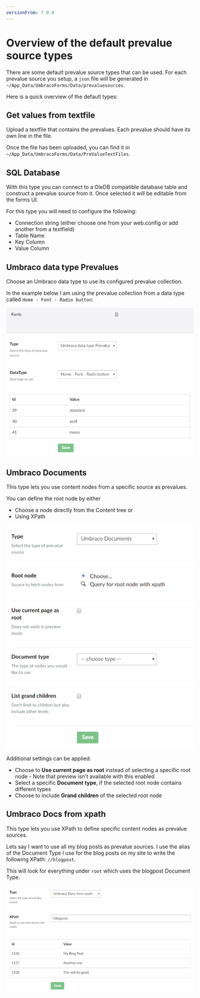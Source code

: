 ```yaml
---
versionFrom: 7.0.0
---
```


# Overview of the default prevalue source types

There are some default prevalue source types that can be used. For each prevalue source you setup, a `json` file will be generated in `~/App_Data/UmbracoForms/Data/prevaluesources`.

Here is a quick overview of the default types:

## Get values from textfile

Upload a textfile that contains the prevalues. Each prevalue should have its own line in the file.

Once the file has been uploaded, you can find it in `~/App_Data/UmbracoForms/Data/PreValueTextFiles`.

## SQL Database

With this type you can connect to a OleDB compatible database table and construct a prevalue source from it. Once selected it will be editable from the forms UI.

For this type you will need to configure the following:

* Connection string (either choose one from your web.config or add another from a textfield)
* Table Name
* Key Column
* Value Column

## Umbraco data type Prevalues

Choose an Umbraco data type to use its configured prevalue collection.

In the example below I am using the prevalue collection from a data type called `Home - Font - Radio button`:

![Data Type prevalues](images/datatype-prevalues.png)

## Umbraco Documents

This type lets you use content nodes from a specific source as prevalues.

You can define the root node by either

* Choose a node directly from the Content tree or
* Using XPath

![Umbraco Documents as prevalue sources](images/umbraco-documents.png)

Additional settings can be applied:

* Choose to **Use current page as root** instead of selecting a specific root node - Note that preview isn't available with this enabled
* Select a specific **Document type**, if the selected root node contains different types
* Choose to include **Grand children** of the selected root node

## Umbraco Docs from xpath

This type lets you use XPath to define specific content nodes as prevalue sources.

Lets say I want to use all my blog posts as prevalue sources. I use the alias of the Document Type I use for the blog posts on my site to write the following XPath: `//blogpost`.

This will look for everything under `root` which uses the blogpost Document Type.

![Documents from XPath](images/docs-from-xpath.png)

